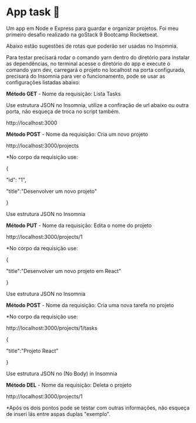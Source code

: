 # App task 🚀


Um app em Node e Express para guardar e organizar projetos. Foi meu primeiro desafio realizado na goStack 9  Bootcamp Rocketseat.

Abaixo estão sugestões de rotas que poderão ser usadas no Insomnia.

Para testar precisará rodar o comando yarn dentro do diretório para instalar as dependências, no terminal acesse o diretório do app e execute o comando yarn dev, carregará o projeto no localhost na porta configurada, precisará do Insomnia para ver o funcionamento, pode se usar as configurações listadas abaixo:

**Método GET** - Nome da requisição: Lista Tasks

Use estrutura JSON no Insomnia, utilize a confiração de url abaixo ou outra porta, não esqueça de troca no script também. 

http://localhost:3000


**Método POST** - Nome da requisição: Cria um novo projeto

http://localhost:3000/projects 


*No corpo da requisição use:

{

"id": "1",

"title":"Desenvolver um novo projeto"

}

Use estrutura JSON no Insomnia 

**Método PUT** - Nome da requisição: Edita o nome do projeto

http://localhost:3000/projects/1


*No corpo da requisição use:

{

"title":"Desenvolver um novo projeto em React"

}

Use estrutura JSON no Insomnia 

**Método POST** - Nome da requisição: Cria uma nova tarefa no projeto

*No corpo da requisição use:

http://localhost:3000/projects/1/tasks

{

"title":"Projeto React"

}

Use estrutura JSON no (No Body) in Insomnia 

**Método DEL** - Nome da requisição: Deleta o projeto

http://localhost:3000/projects/1

*Após os dois pontos pode se testar com outras informações, não esqueça de inseri lás entre aspas duplas "exemplo".
